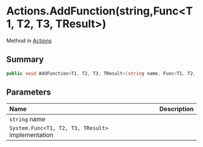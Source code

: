# Actions.AddFunction(string,Func<T1, T2, T3, TResult>)

Method in [Actions](/api/csharp/yarn.unity.actions.md)

## Summary



```csharp
public void AddFunction<T1, T2, T3, TResult>(string name, Func<T1, T2, T3, TResult> implementation);
```

## Parameters

|Name|Description|
|:---|:---|
|`string` name||
|`System.Func<T1, T2, T3, TResult>` implementation||

